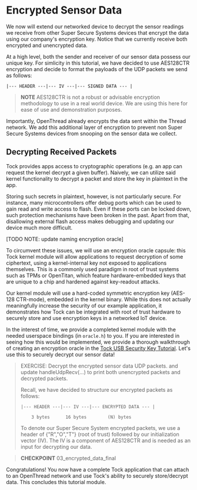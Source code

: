 # Encrypted Sensor Data

We now will extend our networked device to decrypt the sensor readings we
receive from other Super Secure Systems devices that encrypt the data using our
company's encryption key. Notice that we currently receive both encrypted and
unencrypted data.

At a high level, both the sender and receiver of our sensor data possess our
unique key. For simlicity in this tutorial, we have decided to use AES128CTR
encryption and decide to format the payloads of the UDP packets we send as
follows:

    |--- HEADER ---|--- IV ---|--- SIGNED DATA --- |

> **NOTE** AES128CTR is not a robust or advisable encryption methodology to use
> in a real world device. We are using this here for ease of use and
> demonstration purposes.

Importantly, OpenThread already encrypts the data sent within the Thread
network. We add this additional layer of encryption to prevent non Super Secure
Systems devices from snooping on the sensor data we collect.

## Decrypting Received Packets

Tock provides apps access to cryptographic operations (e.g. an app can request
the kernel decrypt a given buffer). Naively, we can utilize said kernel
functionality to decrypt a packet and store the key in plaintext in the app.

Storing such secrets in plaintext, however, is not particularly secure. For
instance, many microcontrollers offer debug ports which can be used to gain read
and write access to flash. Even if these ports can be locked down, such
protection mechanisms have been broken in the past. Apart from that, disallowing
external flash access makes debugging and updating our device much more
difficult.

[TODO NOTE: update naming encryption oracle]

To circumvent these issues, we will use an encryption oracle capsule: this Tock
kernel module will allow applications to request decryption of some ciphertext,
using a kernel-internal key not exposed to applications themselves. This is a
commonly used paradigm in root of trust systems such as TPMs or OpenTitan, which
feature hardware-embedded keys that are unique to a chip and hardened against
key-readout attacks.

Our kernel module will use a hard-coded symmetric encryption key (AES-128
CTR-mode), embedded in the kernel binary. While this does not actually
meaningfully increase the security of our example application, it demonstrates
how Tock can be integrated with root of trust hardware to securely store and use
encryption keys in a networked IoT device.

In the interest of time, we provide a completed kernel module with the needed
userspace bindings (in `oracle.h`) to you. If you are interested in seeing how
this would be implemented, we provide a thorough walkthrough of creating an
encryption oracle in the
[Tock USB Security Key Tutorial](../../usb-security-key/key-hotp-oracle.md).
Let's use this to securely decrypt our sensor data!

> EXERCISE: Decrypt the encrypted sensor data UDP packets. and update
> handleUdpRecv(...) to print both unencrypted packets and decrypted packets.
>
> Recall, we have decided to structure our encrypted packets as follows:
>
> ```
> |--- HEADER ---|--- IV ---|--- ENCRYPTED DATA --- |
>
>     3 bytes      16 bytes        (N) bytes
> ```
>
> To denote our Super Secure System encrypted packets, we use a header of
> {"R","O","T"} (root of trust) followed by our initialization vector (IV). The
> IV is a component of AES128CTR and is needed as an input for decrypting our
> data.

> **CHECKPOINT** 03_encrypted_data_final

Congratulations! You now have a complete Tock application that can attach to an
OpenThread network and use Tock's ability to securely store/decrypt data. This
concludes this tutorial module.
